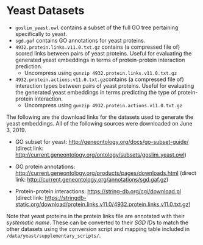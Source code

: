 # Yeast Datasets
- ```goslim_yeast.owl``` contains a subset of the full GO tree pertaining specifically to yeast.
- ```sgd.gaf``` contains GO annotations for yeast proteins.
- ```4932.protein.links.v11.0.txt.gz``` contains (a compressed file of) scored links between pairs of yeast proteins. Useful for evaluating the generated yeast embeddings in terms of protein-protein interaction prediction.
  - Uncompress using ```gunzip 4932.protein.links.v11.0.txt.gz```
- ```4932.protein.actions.v11.0.txt.gz```contains (a compressed file of) interaction types between pairs of yeast proteins. Useful for evaluating the generated yeast embeddings in terms predicting the type of protein-protein interaction.
  - Uncompress using ```gunzip 4932.protein.actions.v11.0.txt.gz```

The following are the download links for the datasets used to generate the yeast embeddings. All of the following sources were downloaded on June 3, 2019.

- GO subset for yeast: http://geneontology.org/docs/go-subset-guide/ 
  (direct link: http://current.geneontology.org/ontology/subsets/goslim_yeast.owl)

- GO protein annotations: http://current.geneontology.org/products/pages/downloads.html 
  (direct link: http://current.geneontology.org/annotations/sgd.gaf.gz)
  
- Protein-protein interactions: https://string-db.org/cgi/download.pl 
  (direct link: https://stringdb-static.org/download/protein.links.v11.0/4932.protein.links.v11.0.txt.gz)
  
Note that yeast proteins in the protein links file are annotated with their *systematic name*. These can be converted to their *SGD ID*s to match the other datasets using the conversion script and mapping table included in ```/data/yeast/supplementary_scripts/```.
